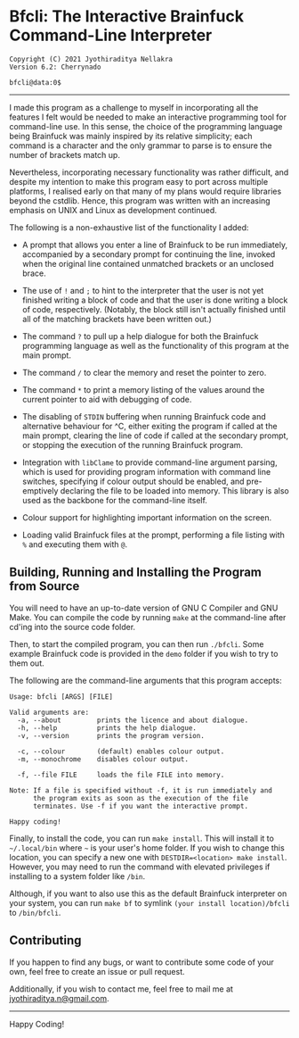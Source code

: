 # Bfcli: The Interactive Brainfuck Command-Line Interpreter
```
Copyright (C) 2021 Jyothiraditya Nellakra
Version 6.2: Cherrynado

bfcli@data:0$
```

---

I made this program as a challenge to myself in incorporating all the features
I felt would be needed to make an interactive programming tool for command-line
use. In this sense, the choice of the programming language being Brainfuck was
mainly inspired by its relative simplicity; each command is a character and the
only grammar to parse is to ensure the number of brackets match up.

Nevertheless, incorporating necessary functionality was rather difficult, and
despite my intention to make this program easy to port across multiple
platforms, I realised early on that many of my plans would require libraries
beyond the cstdlib. Hence, this program was written with an increasing emphasis
on UNIX and Linux as development continued.

The following is a non-exhaustive list of the functionality I added:

- A prompt that allows you enter a line of Brainfuck to be run immediately,
accompanied by a secondary prompt for continuing the line, invoked when the
original line contained unmatched brackets or an unclosed brace.

- The use of `!` and `;` to hint to the interpreter that the user is not yet
finished writing a block of code and that the user is done writing a block of
code, respectively. (Notably, the block still isn't actually finished until all
of the matching brackets have been written out.)

- The command `?` to pull up a help dialogue for both the Brainfuck programming
language as well as the functionality of this program at the main prompt.

- The command `/` to clear the memory and reset the pointer to zero.

- The command `*` to print a memory listing of the values around the current
pointer to aid with debugging of code.

- The disabling of `STDIN` buffering when running Brainfuck code and
alternative behaviour for ^C, either exiting the program if called at the main
prompt, clearing the line of code if called at the secondary prompt, or
stopping the execution of the running Brainfuck program.

- Integration with `libClame` to provide command-line argument parsing, which
is used for providing program information with command line switches,
specifying if colour output should be enabled, and pre-emptively declaring the
file to be loaded into memory. This library is also used as the backbone for
the command-line itself.

- Colour support for highlighting important information on the screen.

- Loading valid Brainfuck files at the prompt, performing a file listing with
`%` and executing them with `@`.

## Building, Running and Installing the Program from Source

You will need to have an up-to-date version of GNU C Compiler and GNU Make. You
can compile the code by running `make` at the command-line after cd'ing into
the source code folder.

Then, to start the compiled program, you can then run `./bfcli`. Some example
Brainfuck code is provided in the `demo` folder if you wish to try to them
out.

The following are the command-line arguments that this program accepts:

```
Usage: bfcli [ARGS] [FILE]

Valid arguments are:
  -a, --about         prints the licence and about dialogue.
  -h, --help          prints the help dialogue.
  -v, --version       prints the program version.

  -c, --colour        (default) enables colour output.
  -m, --monochrome    disables colour output.

  -f, --file FILE     loads the file FILE into memory.

Note: If a file is specified without -f, it is run immediately and
      the program exits as soon as the execution of the file
      terminates. Use -f if you want the interactive prompt.

Happy coding!
```

Finally, to install the code, you can run `make install`. This will install it
to `~/.local/bin` where `~` is your user's home folder. If you wish to change
this location, you can specify a new one with `DESTDIR=<location> make install`.
However, you may need to run the command with elevated privileges if installing
to a system folder like `/bin`.

Although, if you want to also use this as the default Brainfuck interpreter on
your system, you can run `make bf` to symlink `(your install location)/bfcli`
to `/bin/bfcli`.

## Contributing

If you happen to find any bugs, or want to contribute some code of your own,
feel free to create an issue or pull request.

Additionally, if you wish to contact me, feel free to mail me at
[jyothiraditya.n@gmail.com](mailto:jyothiraditya.n@gmail.com).

---

Happy Coding!
